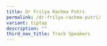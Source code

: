 ```yaml
---
title: Dr Frilya Rachma Putri
permalink: /dr-frilya-rachma-putri/
variant: tiptap
description: ""
third_nav_title: Track Speakers
---
```

